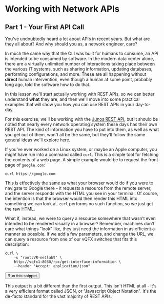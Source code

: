 # Working with Network APIs
## Part 1 - Your First API Call

<!-- <div class="alert alert-warning" role="alert">
  This course comes with a video, and it's highly recommended that you watch this first. Click the "Lesson Video" button above to watch!
</div> -->

<!-- https://www.juniper.net/documentation/en_US/junos/topics/task/configuration/rest-api-submitting-get-request.html -->

You've undoubtedly heard a lot about APIs in recent years. But what are they all about? And why should you as, a network engineer, care?

In much the same way that the CLI was built for humans to consume, an API is intended to be consumed by software. In the modern data center alone, there are a virtually unlimited number of interactions taking place between the various IT systems, such as sharing information, updating databases, performing configurations, and more. These are all happening without **direct** human intervention, even though a human at some point, probably long ago, told the software how to do that.

In this lesson we'll start actually working with REST APIs, so we can better understand **what** they are, and then we'll move into some practical examples that will show you how you can use REST APIs in your day-to-day.

For this exercise, we'll be working with the [Junos REST API](https://www.juniper.net/documentation/en_US/junos/topics/concept/rest-api-overview.html), but it should be noted that nearly every network operating system these days has their own REST API. The kind of information you have to put into them, as well as what you get out of them, won't all be the same, but they'll follow the same general ideas we'll explore here.

If you've ever worked on a Linux system, or maybe an Apple computer, you might have run into a command called `curl`. This is a simple tool for fetching the contents of a web page. A simple example would be to request the front page of `google.com`:

```
curl https://google.com
```
<!-- <button type="button" class="btn btn-primary btn-sm" onclick="runSnippetInTab('linux1', 0)">Run this snippet</button> -->

This is effectively the same as what your browser would do if you were to navigate to Google there - it requests a resource from the remote server, and the server responds with the HTML you see in your terminal. Of course, the intention is that the browser would then render this HTML into something we can look at. `curl` performs no such function, so we just get the raw HTML.

What if, instead, we were to query a resource somewhere that wasn't even intended to be rendered visually in a browser? Remember, machines don't care what things "look" like, they just need the information in as efficient a manner as possible. If we add a few parameters, and change the URL, we can query a resource from one of our vQFX switches that fits this description:

```
curl \
    -u "root:VR-netlab9" \
    http://vqfx1:8080/rpc/get-interface-information \
    --header "Accept: application/json"
```
<button type="button" class="btn btn-primary btn-sm" onclick="runSnippetInTab('linux1', 1)">Run this snippet</button>

This output is a bit different than the first output. This isn't HTML at all - it's a very efficient format called JSON, or "Javascript Object Notation". It's the de-facto standard for the vast majority of REST APIs.
